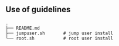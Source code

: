 Use of guidelines
------

```shell script
.
├── README.md
├── jumpuser.sh       # jump user install
└── root.sh           # root user install
```
